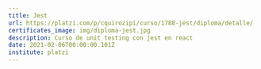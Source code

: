 ```yaml
---
title: Jest
url: https://platzi.com/p/cquirozipi/curso/1788-jest/diploma/detalle/
certificates_image: img/diploma-jest.jpg
description: Curso de unit testing con jest en react
date: 2021-02-06T00:00:00.101Z
institute: platzi
---
```

